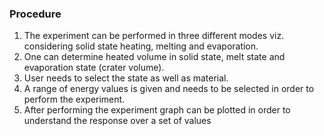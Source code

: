 ###  Procedure
1. The experiment can be performed in three different modes viz. considering solid state heating, melting and evaporation.
2. One can determine heated volume in solid state, melt state and evaporation state (crater volume).
3. User needs to select the state as well as material.
4. A range of energy values is given and needs to be selected in order to perform the experiment.
5. After performing the experiment graph can be plotted in order to understand the response over a set of values